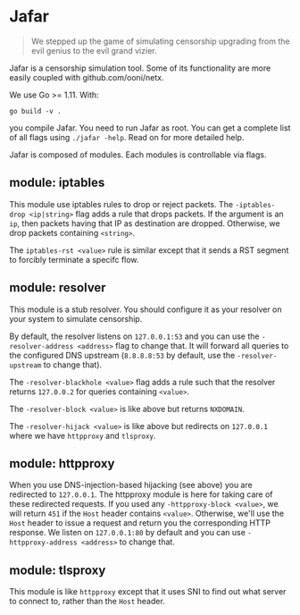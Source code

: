 # Jafar

> We stepped up the game of simulating censorship upgrading from the
> evil genius to the evil grand vizier.

Jafar is a censorship simulation tool. Some of its functionality are more
easily coupled with github.com/ooni/netx.

We use Go >= 1.11. With:

```
go build -v .
```

you compile Jafar. You need to run Jafar as root. You can get a complete list
of all flags using `./jafar -help`. Read on for more detailed help.

Jafar is composed of modules. Each modules is controllable via flags.

## module: iptables

This module use iptables rules to drop or reject packets. The
`-iptables-drop <ip|string>` flag adds a rule that drops packets. If
the argument is an `ip`, then packets having that IP as destination
are dropped. Otherwise, we drop packets containing `<string>`.

The `iptables-rst <value>` rule is similar except that it sends a RST
segment to forcibly terminate a specifc flow.

## module: resolver

This module is a stub resolver. You should configure it as your
resolver on your system to simulate censorship.

By default, the resolver listens on `127.0.0.1:53` and you can use the
`-resolver-address <address>` flag to change that. It will forward
all queries to the configured DNS upstream (`8.8.8.8:53` by default,
use the `-resolver-upstream` to change that).

The `-resolver-blackhole <value>` flag adds a rule such that the
resolver returns `127.0.0.2` for queries containing `<value>`.

The `-resolver-block <value>` is like above but returns `NXDOMAIN`.

The `-resolver-hijack <value>` is like above but redirects on
`127.0.0.1` where we have `httpproxy` and `tlsproxy`.

## module: httpproxy

When you use DNS-injection-based hijacking (see above) you are redirected
to `127.0.0.1`. The httpproxy module is here for taking care of these
redirected requests. If you used any `-httpproxy-block <value>`, we
will return `451` if the `Host` header contains `<value>`. Otherwise,
we'll use the `Host` header to issue a request and return you the
corresponding HTTP response. We listen on `127.0.0.1:80` by default
and you can use `-httpproxy-address <address>` to change that.

## module: tlsproxy

This module is like `httpproxy` except that it uses SNI to find
out what server to connect to, rather than the `Host` header.
